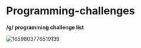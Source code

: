 # Programming-challenges

**/g/ programming challenge list**

![1659803776519139](https://user-images.githubusercontent.com/11695111/183285024-f38f405e-46bc-4e0c-be8e-b2c105a5e58f.png)
